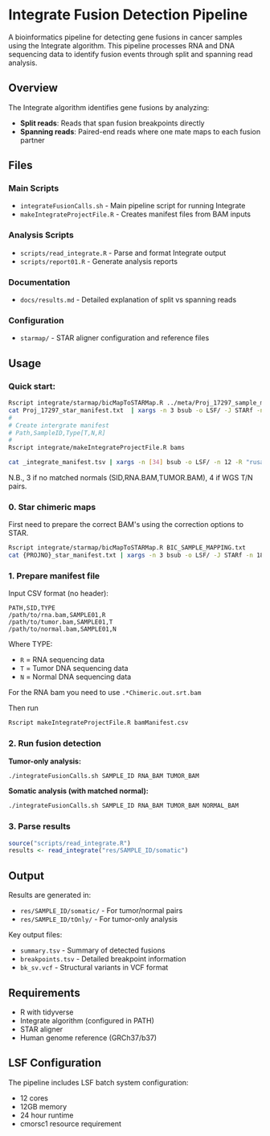 # Integrate Fusion Detection Pipeline

A bioinformatics pipeline for detecting gene fusions in cancer samples using the Integrate algorithm. This pipeline processes RNA and DNA sequencing data to identify fusion events through split and spanning read analysis.

## Overview

The Integrate algorithm identifies gene fusions by analyzing:
- **Split reads**: Reads that span fusion breakpoints directly
- **Spanning reads**: Paired-end reads where one mate maps to each fusion partner

## Files

### Main Scripts
- `integrateFusionCalls.sh` - Main pipeline script for running Integrate
- `makeIntegrateProjectFile.R` - Creates manifest files from BAM inputs

### Analysis Scripts
- `scripts/read_integrate.R` - Parse and format Integrate output
- `scripts/report01.R` - Generate analysis reports

### Documentation
- `docs/results.md` - Detailed explanation of split vs spanning reads

### Configuration
- `starmap/` - STAR aligner configuration and reference files

## Usage

### Quick start:

```bash
Rscript integrate/starmap/bicMapToSTARMap.R ../meta/Proj_17297_sample_mapping.txt
cat Proj_17297_star_manifest.txt  | xargs -n 3 bsub -o LSF/ -J STARf -n 18 -W 12:00 ./integrate/starmap/starAlignFusion.sh 
#
# Create intergrate manifest
# Path,SampleID,Type[T,N,R]
#
Rscript integrate/makeIntegrateProjectFile.R bams

cat _integrate_manifest.tsv | xargs -n [34] bsub -o LSF/ -n 12 -R "rusage[mem=12]" -R cmorsc1 -W 24:00 ./integrate/integrateFusionCalls.sh
```

N.B., 3 if no matched normals (SID,RNA.BAM,TUMOR.BAM), 4 if WGS T/N pairs.

### 0. Star chimeric maps

First need to prepare the correct BAM's using the correction options to STAR.

```bash
Rscript integrate/starmap/bicMapToSTARMap.R BIC_SAMPLE_MAPPING.txt
cat {PROJNO}_star_manifest.txt | xargs -n 3 bsub -o LSF/ -J STARf -n 18 -W 12:00 ./integrate/starmap/starAlignFusion.sh 
```

### 1. Prepare manifest file

Input CSV format (no header):
```
PATH,SID,TYPE
/path/to/rna.bam,SAMPLE01,R
/path/to/tumor.bam,SAMPLE01,T
/path/to/normal.bam,SAMPLE01,N
```

Where TYPE:
- `R` = RNA sequencing data
- `T` = Tumor DNA sequencing data  
- `N` = Normal DNA sequencing data

For the RNA bam you need to use `.*Chimeric.out.srt.bam`

Then run

```bash
Rscript makeIntegrateProjectFile.R bamManifest.csv
```

### 2. Run fusion detection

**Tumor-only analysis:**
```bash
./integrateFusionCalls.sh SAMPLE_ID RNA_BAM TUMOR_BAM
```

**Somatic analysis (with matched normal):**
```bash
./integrateFusionCalls.sh SAMPLE_ID RNA_BAM TUMOR_BAM NORMAL_BAM
```

### 3. Parse results

```r
source("scripts/read_integrate.R")
results <- read_integrate("res/SAMPLE_ID/somatic")
```

## Output

Results are generated in:
- `res/SAMPLE_ID/somatic/` - For tumor/normal pairs
- `res/SAMPLE_ID/tOnly/` - For tumor-only analysis

Key output files:
- `summary.tsv` - Summary of detected fusions
- `breakpoints.tsv` - Detailed breakpoint information
- `bk_sv.vcf` - Structural variants in VCF format

## Requirements

- R with tidyverse
- Integrate algorithm (configured in PATH)
- STAR aligner
- Human genome reference (GRCh37/b37)

## LSF Configuration

The pipeline includes LSF batch system configuration:
- 12 cores
- 12GB memory
- 24 hour runtime
- cmorsc1 resource requirement
